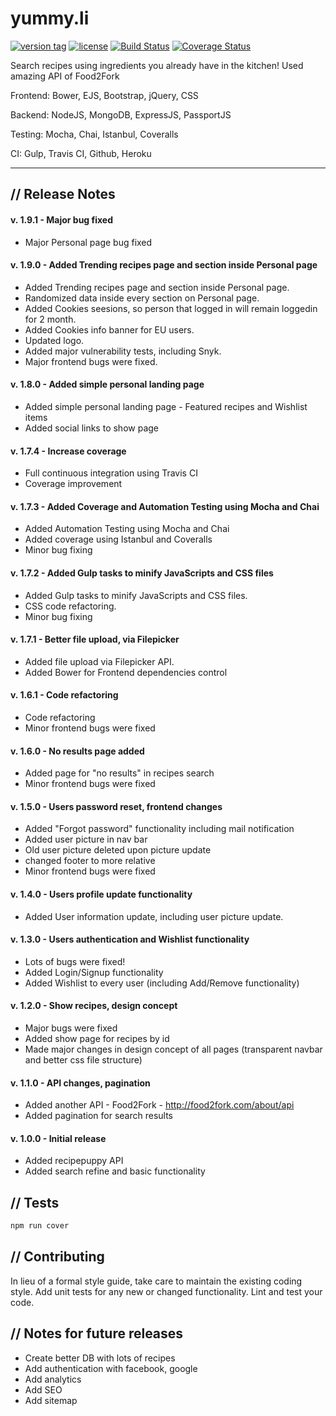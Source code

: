 # yummy.li
[![version tag](https://img.shields.io/badge/version-1.9.1-brightgreen.svg)](https://github.com/mikepenzin/yummy.li) [![license](https://img.shields.io/github/license/mikepenzin/yummy.li.svg)](https://github.com/mikepenzin/yummy.li) [![Build Status](https://travis-ci.org/mikepenzin/yummy.li.svg?branch=master)](https://travis-ci.org/mikepenzin/yummy.li) [![Coverage Status](https://coveralls.io/repos/github/mikepenzin/yummy.li/badge.svg?branch=master)](https://coveralls.io/github/mikepenzin/yummy.li?branch=master) 

Search recipes using ingredients you already have in the kitchen! Used amazing API of Food2Fork

Frontend: Bower, EJS, Bootstrap, jQuery, CSS

Backend: NodeJS, MongoDB, ExpressJS, PassportJS

Testing: Mocha, Chai, Istanbul, Coveralls

CI: Gulp, Travis CI, Github, Heroku

------------------------------------------------------------

## // Release Notes

#### v. 1.9.1 - Major bug fixed

- Major Personal page bug fixed

#### v. 1.9.0 - Added Trending recipes page and section inside Personal page

- Added Trending recipes page and section inside Personal page.
- Randomized data inside every section on Personal page.
- Added Cookies seesions, so person that logged in will remain loggedin for 2 month.
- Added Cookies info banner for EU users.
- Updated logo.
- Added major vulnerability tests, including Snyk.
- Major frontend bugs were fixed.

#### v. 1.8.0 - Added simple personal landing page

- Added simple personal landing page - Featured recipes and Wishlist items
- Added social links to show page
 

#### v. 1.7.4 - Increase coverage

- Full continuous integration using Travis CI
- Coverage improvement


#### v. 1.7.3 - Added Coverage and Automation Testing using Mocha and Chai

- Added Automation Testing using Mocha and Chai
- Added coverage using Istanbul and Coveralls
- Minor bug fixing


#### v. 1.7.2 - Added Gulp tasks to minify JavaScripts and CSS files

- Added Gulp tasks to minify JavaScripts and CSS files.
- CSS code refactoring.
- Minor bug fixing


#### v. 1.7.1 - Better file upload, via Filepicker

- Added file upload via Filepicker API.
- Added Bower for Frontend dependencies control


#### v. 1.6.1 - Code refactoring

- Code refactoring
- Minor frontend bugs were fixed


#### v. 1.6.0 - No results page added

- Added page for "no results" in recipes search
- Minor frontend bugs were fixed


#### v. 1.5.0 - Users password reset, frontend changes

- Added "Forgot password" functionality including mail notification
- Added user picture in nav bar 
- Old user picture deleted upon picture update
- changed footer to more relative
- Minor frontend bugs were fixed


#### v. 1.4.0 - Users profile update functionality

- Added User information update, including user picture update.


#### v. 1.3.0 - Users authentication and Wishlist functionality

- Lots of bugs were fixed! 
- Added Login/Signup functionality
- Added Wishlist to every user (including Add/Remove functionality)


#### v. 1.2.0 - Show recipes, design concept

- Major bugs were fixed
- Added show page for recipes by id
- Made major changes in design concept of all pages (transparent navbar and better css file structure)


#### v. 1.1.0 - API changes, pagination

- Added another API - Food2Fork - http://food2fork.com/about/api
- Added pagination for search results


#### v. 1.0.0 - Initial release

- Added recipepuppy API
- Added search refine and basic functionality



## // Tests

```js
npm run cover
```

## // Contributing

In lieu of a formal style guide, take care to maintain the existing coding style. Add unit tests for any new or changed functionality. Lint and test your code.


## // Notes for future releases

- Create better DB with lots of recipes
- Add authentication with facebook, google
- Add analytics
- Add SEO
- Add sitemap

